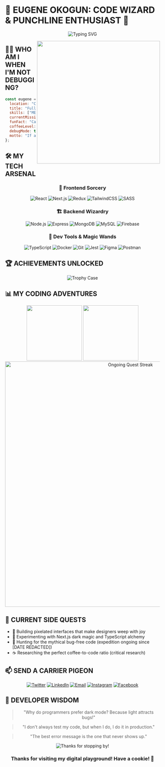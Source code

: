 
# 🚀 EUGENE OKOGUN: CODE WIZARD & PUNCHLINE ENTHUSIAST 🚀

<div align="center">
  
  ![Typing SVG](https://readme-typing-svg.herokuapp.com?font=Fira+Code&weight=700&size=25&pause=1000&color=36BCF7&center=true&vCenter=true&random=false&width=600&lines=Full-Stack+Developer+Extraordinaire;JavaScript+Juggler;React+Wrangler;Next.js+Ninja;Coffee-Powered+Code+Machine)

  <img src="https://media.giphy.com/media/v1.Y2lkPTc5MGI3NjExOGU2OXcwdGF0dnkzeGVsaW9jYWJtMGhkd2ZvamFqcXdjY2c0dHRvZSZlcD12MV9pbnRlcm5hbF9naWZfYnlfaWQmY3Q9Zw/qgQUggAC3Pfv687qPC/giphy.gif" width="400" align="right" />

</div>

## 👨‍💻 WHO AM I WHEN I'M NOT DEBUGGING?

```javascript
const eugene = {
  location: "Codeverse, Sector 42",
  title: "Full-Stack Developer & Pun Connoisseur",
  skills: ["MERN", "Next.js", "TypeScript", "UI/UX"],
  currentMission: "Converting caffeine into immaculate code",
  funFact: "Can debug with eyes closed (results may vary)",
  coffeeLevel: 100,
  debugMode: true,
  motto: "If at first you don't succeed, call it version 1.0"
};
```

## 🛠️ MY TECH ARSENAL

<div align="center">

  ### 🌟 Frontend Sorcery
  ![React](https://img.shields.io/badge/React-20232A?style=for-the-badge&logo=react&logoColor=61DAFB)
  ![Next.js](https://img.shields.io/badge/Next.js-000000?style=for-the-badge&logo=next.js&logoColor=white)
  ![Redux](https://img.shields.io/badge/Redux-593D88?style=for-the-badge&logo=redux&logoColor=white)
  ![TailwindCSS](https://img.shields.io/badge/Tailwind_CSS-38B2AC?style=for-the-badge&logo=tailwind-css&logoColor=white)
  ![SASS](https://img.shields.io/badge/Sass-CC6699?style=for-the-badge&logo=sass&logoColor=white)
  
  ### 🏗️ Backend Wizardry
  ![Node.js](https://img.shields.io/badge/Node.js-339933?style=for-the-badge&logo=nodedotjs&logoColor=white)
  ![Express](https://img.shields.io/badge/Express-000000?style=for-the-badge&logo=express&logoColor=white)
  ![MongoDB](https://img.shields.io/badge/MongoDB-4EA94B?style=for-the-badge&logo=mongodb&logoColor=white)
  ![MySQL](https://img.shields.io/badge/MySQL-005C84?style=for-the-badge&logo=mysql&logoColor=white)
  ![Firebase](https://img.shields.io/badge/Firebase-FFCA28?style=for-the-badge&logo=firebase&logoColor=black)

  ### 🔧 Dev Tools & Magic Wands
  ![TypeScript](https://img.shields.io/badge/TypeScript-007ACC?style=for-the-badge&logo=typescript&logoColor=white)
  ![Docker](https://img.shields.io/badge/Docker-2CA5E0?style=for-the-badge&logo=docker&logoColor=white)
  ![Git](https://img.shields.io/badge/GIT-E44C30?style=for-the-badge&logo=git&logoColor=white)
  ![Jest](https://img.shields.io/badge/Jest-C21325?style=for-the-badge&logo=jest&logoColor=white)
  ![Figma](https://img.shields.io/badge/Figma-F24E1E?style=for-the-badge&logo=figma&logoColor=white)
  ![Postman](https://img.shields.io/badge/Postman-FF6C37?style=for-the-badge&logo=Postman&logoColor=white)

</div>

## 🏆 ACHIEVEMENTS UNLOCKED

<div align="center">
  <img src="https://github-profile-trophy.vercel.app/?username=onlyeugene&theme=darkhub&column=7&margin-w=15&margin-h=15" alt="Trophy Case" />
</div>

## 📊 MY CODING ADVENTURES

<div align="center">
  <img height="180em" src="https://github-readme-stats.vercel.app/api?username=onlyeugene&show_icons=true&theme=tokyonight&include_all_commits=true&count_private=true" />
  <img height="180em" src="https://github-readme-stats.vercel.app/api/top-langs/?username=onlyeugene&layout=compact&theme=tokyonight" />
</div>

<div align="center">
  <img width="800em" src="https://github-readme-streak-stats.herokuapp.com/?user=onlyeugene&theme=tokyonight" alt="Ongoing Quest Streak" />
</div>

## 🚧 CURRENT SIDE QUESTS

- 🔭 Building pixelated interfaces that make designers weep with joy
- 🧪 Experimenting with Next.js dark magic and TypeScript alchemy
- 🌟 Hunting for the mythical bug-free code (expedition ongoing since [DATE REDACTED])
- ☕ Researching the perfect coffee-to-code ratio (critical research)

## 📫 SEND A CARRIER PIGEON

<div align="center">
  
  [![Twitter](https://img.shields.io/badge/Twitter-1DA1F2?style=for-the-badge&logo=twitter&logoColor=white)](https://twitter.com/devehis)
  [![LinkedIn](https://img.shields.io/badge/LinkedIn-0077B5?style=for-the-badge&logo=linkedin&logoColor=white)](https://linkedin.com/in/eugene-okogun)
  [![Email](https://img.shields.io/badge/Gmail-D14836?style=for-the-badge&logo=gmail&logoColor=white)](mailto:eugeneokogun@gmail.com)
  [![Instagram](https://img.shields.io/badge/Instagram-E4405F?style=for-the-badge&logo=instagram&logoColor=white)](https://instagram.com/_onlyeugene)
  [![Facebook](https://img.shields.io/badge/Facebook-1877F2?style=for-the-badge&logo=facebook&logoColor=white)](https://fb.com/eugeneokogun)
  
</div>

## 💭 DEVELOPER WISDOM

<div align="center">
  
  > "Why do programmers prefer dark mode? Because light attracts bugs!"
  
  > "I don't always test my code, but when I do, I do it in production."
  
  > "The best error message is the one that never shows up."
  
</div>

<div align="center">
  <img src="https://komarev.com/ghpvc/?username=onlyeugene&label=Profile%20views&color=0e75b6&style=flat" alt="Thanks for stopping by!" />
  
  ### Thanks for visiting my digital playground! Have a cookie! 🍪
</div>
